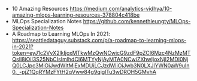 * 10 Amazing Resources https://medium.com/analytics-vidhya/10-amazing-mlops-learning-resources-378804c418be
* MLOps Specialization Notes https://github.com/kennethleungty/MLOps-Specialization-Notes
* A Roadmap to Learning MLOps In 2021: https://seattledataguy.substack.com/p/a-roadmap-to-learning-mlops-in-2021?token=eyJ1c2VyX2lkIjoxMTkwMzQwNCwicG9zdF9pZCI6Mzc4NzMzMTQsIl8iOiI3S25NbCIsImlhdCI6MTYyNjAyMTA0NCwiZXhwIjoxNjI2MDI0NjQ0LCJpc3MiOiJwdWItMjExMDUiLCJzdWIiOiJwb3N0LXJlYWN0aW9uIn0._-pjZ1QqRYMzFYtH2qVww84g9qiglTu3wDROH5GMvhA

